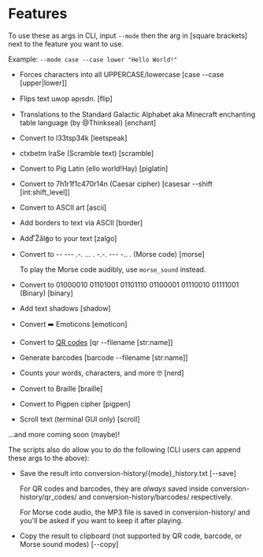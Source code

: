 # Features

To use these as args in CLI, input `--mode` then the arg in [square brackets] next to the feature you want to use.

Example: `--mode case --case lower "Hello World!"`

- Forces characters into all UPPERCASE/lowercase [case --case [upper|lower]]
- Flips text uʍop ǝpᴉsdn. [flip]
- Translations to the Standard Galactic Alphabet aka Minecraft enchanting table language (by @Thinkseal) [enchant]
- Convert to l33tsp34k [leetspeak]
- ctxbetm lraSe (Scramble text) [scramble]
- Convert to Pig Latin (ello world!Hay) [piglatin]
- Convert to 7h1r1f1c470r14n (Caesar cipher) [casesar --shift [int:shift_level]]
- Convert to ASCII art [ascii]
- Add borders to text via ASCII [border]
- Add ͫŽa̋l̓g͑o to your text [zalgo]
- Convert to -- --- .-. ... .  -.-. --- -.. . (Morse code) [morse]

  To play the Morse code audibly, use `morse_sound` instead.

- Convert to 01000010 01101001 01101110 01100001 01110010 01111001 (Binary) [binary]
- Add text shadows [shadow]
- Convert ➡️ Emoticons [emoticon]
- Convert to [QR codes](./images/qr-code.png) [qr --filename [str:name]]
- Generate barcodes [barcode --filename [str:name]]
- Counts your words, characters, and more :nerd_face: [nerd]
- Convert to Braille [braille]
- Convert to Pigpen cipher [pigpen]
- Scroll text (terminal GUI only) [scroll]

...and more coming soon (maybe)!

The scripts also do allow you to do the following (CLI users can append these args to the above):

- Save the result into conversion-history/{mode}_history.txt [--save]
  
  For QR codes and barcodes, they are _always_ saved inside conversion-history/qr_codes/ and conversion-history/barcodes/ respectively.
  
  For Morse code audio, the MP3 file is saved in conversion-history/ and you'll be asked if you want to keep it after playing.
  
- Copy the result to clipboard (not supported by QR code, barcode, or Morse sound modes) [--copy]
